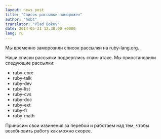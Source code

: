 ```yaml
---
layout: news_post
title: "Список рассылки заморожен"
author: "hsbt"
translator: "Vlad Bokov"
date: 2014-05-31 12:30:00 +0000
lang: ru
---
```


Мы временно заморозили список рассылки на ruby-lang.org.

Наши списки рассылки подверглись спам-атаке. Мы приостановили следующие рассылки:

 * ruby-core
 * ruby-talk
 * ruby-dev
 * ruby-list
 * ruby-cvs
 * ruby-doc
 * ruby-ext
 * ruby-fr
 * ruby-math

Приносим свои извинения за перебой и работаем над тем, чтобы возобновить работу как можно скорее.
